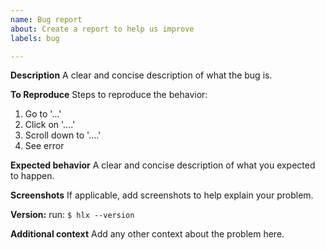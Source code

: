 ```yaml
---
name: Bug report
about: Create a report to help us improve
labels: bug

---
```


**Description**
A clear and concise description of what the bug is.

**To Reproduce**
Steps to reproduce the behavior:
1. Go to '...'
2. Click on '....'
3. Scroll down to '....'
4. See error

**Expected behavior**
A clear and concise description of what you expected to happen.

**Screenshots**
If applicable, add screenshots to help explain your problem.

**Version:**
run: `$ hlx --version`

**Additional context**
Add any other context about the problem here.
